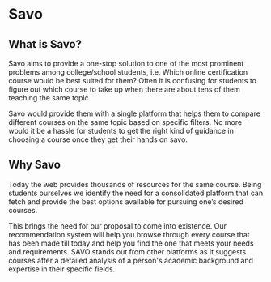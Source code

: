 # Savo
## What is Savo?
Savo aims to provide a one-stop solution to one of the most prominent problems among college/school students, i.e. Which online certification course would be best suited for them? Often it is confusing for students to figure out which course to take up when there are about tens of them teaching the same topic. 

Savo would provide them with a single platform that helps them to compare different courses on the same topic based on specific filters. No more would it be a hassle for students to get the right kind of guidance in choosing a course once they get their hands on savo.

## Why Savo
Today the web provides thousands of resources for the same course. Being students ourselves we identify the need for a consolidated platform that can fetch and provide the best options available for pursuing one’s desired courses. 

This brings the need for our proposal to come into existence. Our recommendation system will help you browse through every course that has been made till today and help you find the one that meets your needs and requirements. 
SAVO stands out from other platforms as it suggests courses after a detailed analysis of a person's academic background and expertise in their specific fields.
